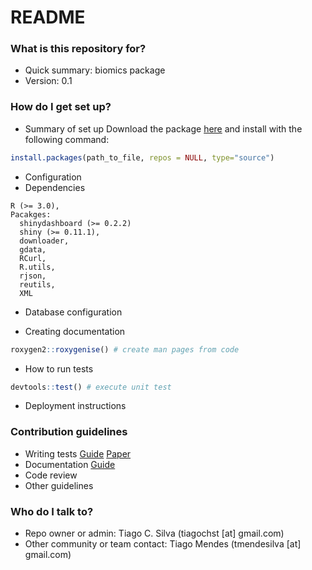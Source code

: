 # README #

### What is this repository for? ###

* Quick summary: biomics package
* Version: 0.1

### How do I get set up? ###

* Summary of set up
Download the package [here](https://bitbucket.org/biomics/biomics/downloads) and install with the following command:

```r
install.packages(path_to_file, repos = NULL, type="source")
```
* Configuration
* Dependencies
```
R (>= 3.0),
Pacakges:
  shinydashboard (>= 0.2.2)
  shiny (>= 0.11.1),
  downloader,
  gdata,
  RCurl,
  R.utils,
  rjson,
  reutils,
  XML
```
* Database configuration

* Creating documentation
```r
roxygen2::roxygenise() # create man pages from code
```

* How to run tests
```r
devtools::test() # execute unit test
```
* Deployment instructions

### Contribution guidelines ###

* Writing tests
[Guide](http://r-pkgs.had.co.nz/tests.html)
[Paper](http://journal.r-project.org/archive/2011-1/RJournal_2011-1_Wickham.pdf)
* Documentation
[Guide](https://support.rstudio.com/hc/en-us/articles/200532317-Writing-Package-Documentation)
* Code review
* Other guidelines

### Who do I talk to? ###

* Repo owner or admin: Tiago C. Silva (tiagochst [at] gmail.com)
* Other community or team contact: Tiago Mendes (tmendesilva [at] gmail.com)
